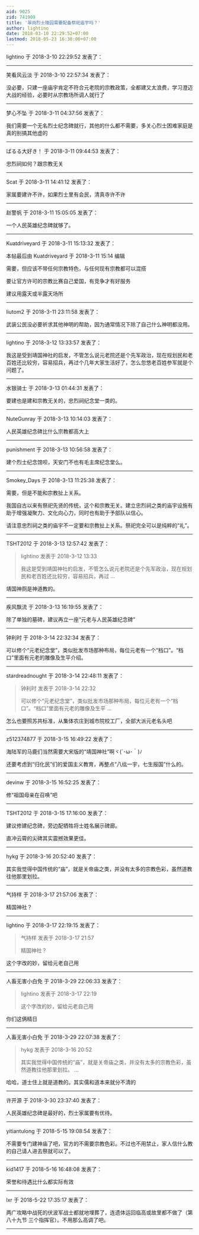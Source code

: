 ```yaml
---
aid: 9025
zid: 741909
title: '翠岗烈士陵园需要配备祭祀庙宇吗？'
author: lightino
date: 2018-03-10 22:29:52+07:00
lastmod: 2018-05-23 16:38:00+07:00
---
```


lightino 于 2018-3-10 22:29:52 发表了：



---------

笑看风云淡 于 2018-3-10 22:57:34 发表了：

没必要，只建一座庙宇肯定不符合元老院的宗教政策，全都建又太浪费，学习澄迈大战的经验，必要时从宗教场所调人就行了

---------

梦心不坠 于 2018-3-11 04:37:56 发表了：

我们需要一个无名烈士纪念碑就行，其他的什么都不需要，多关心烈士困难家庭是真的别搞其他虚的

---------

ぱるる大好き！ 于 2018-3-11 09:44:53 发表了：

忠烈祠如何？跟宗教无关

---------

Scat 于 2018-3-11 14:41:12 发表了：

家属要建许不许，如果烈士里有会民，清真寺许不许

---------

赵警帆 于 2018-3-11 15:05:05 发表了：

一个人民英雄纪念碑就够了。

---------

Kuatdriveyard 于 2018-3-11 15:13:32 发表了：

本帖最后由 Kuatdriveyard 于 2018-3-11 15:14 编辑 

需要，但应该不带任何宗教特色，与任何现有宗教都可以混搭

要让官方许可的宗教比赛自己爱国，有竞争才有好服务

建议用露天或半露天场所

---------

liutom2 于 2018-3-11 23:11:58 发表了：

武装公民没必要祈求其他神明的帮助，因为通常情况下除了自己什么神明都没用。

---------

lightino 于 2018-3-12 13:33:57 发表了：

我这是受到靖国神社的启发，不管怎么说元老院还是个先军政治，现在规划民和老百姓还比较穷，容易招兵，再过个几年大家生活好了，怎么忽悠老百姓参军就是个问题了。

---------

水银骑士 于 2018-3-13 01:44:31 发表了：

要建也是建和宗教无关的，忠烈祠纪念堂一类的。

---------

NuteGunray 于 2018-3-13 10:14:03 发表了：

人民英雄纪念碑比什么宗教都高大上

---------

punishment 于 2018-3-13 10:56:58 发表了：

建个烈士纪念馆呗，天安门不也有毛主席纪念堂么。

---------

Smokey_Days 于 2018-3-13 11:25:38 发表了：

需要，但是不能和宗教扯上关系。

我国自古以来有祭祀先贤的传统，这个和宗教无关。建立忠烈祠之类的庙宇设施有助于增强凝聚力、文化向心力，同时也有助于予部队以信心。

请注意忠烈祠之类的庙宇不一定要和宗教扯上关系。祭祀完全可以是纯粹的“礼”。

---------

TSHT2012 于 2018-3-13 12:57:42 发表了：

> lightino 发表于 2018-3-12 13:33
> 
> 我这是受到靖国神社的启发，不管怎么说元老院还是个先军政治，现在规划民和老百姓还比较穷，容易招兵，再过 ...



靖国神厕是神道教的。

---------

疾风飘流 于 2018-3-13 16:19:55 发表了：

除了单独的墓碑，建议再立一座“元老与人民英雄纪念碑”

---------

钟利时 于 2018-3-14 22:32:34 发表了：

可以修个“元老纪念堂”，类似批发市场那种布局，每位元老有一个“档口”。“档口”里面有元老的雕像及生平介绍。

---------

stardreadnought 于 2018-3-14 22:48:11 发表了：

> 钟利时 发表于 2018-3-14 22:32
> 
> 可以修个“元老纪念堂”，类似批发市场那种布局，每位元老有一个“档口”。“档口”里面有元老的雕像及生平 ...



怎么也要照苏共标准，从集体农庄到城市院校工厂，全部大派元老名头吧

---------

z512374877 于 2018-3-15 16:49:22 发表了：

海陆军的马鹿们当然需要大宋版的“靖国神社”啊ヾ(´･ω･｀)ﾉ

还要考虑到“归化民”们的爱国主义教育，再整点“八纮一宇，七生报国”什么的。

---------

devinw 于 2018-3-15 16:52:25 发表了：

修“祖国母亲在召唤”吧

---------

TSHT2012 于 2018-3-15 17:16:00 发表了：

建议修建纪念碑，旁边配牺牲将士姓名展示碑廊。

直冲云霄的尖碑其实震撼效果更佳。

---------

hykg 于 2018-3-16 20:52:40 发表了：

其实我觉得中国传统的“庙”，就是关帝庙之类，并没有太多的宗教色彩，虽然道教往他那里划拉。

---------

气持样 于 2018-3-17 21:57:06 发表了：

精国神社？

---------

lightino 于 2018-3-17 22:19:15 发表了：

> 气持样 发表于 2018-3-17 21:57
> 
> 精国神社？



这个字改的妙，留给元老自己用

---------

人畜无害小白免 于 2018-3-29 22:06:33 发表了：

> lightino 发表于 2018-3-17 22:19
> 
> 这个字改的妙，留给元老自己用



你们这俩精日

---------

人畜无害小白免 于 2018-3-29 22:07:38 发表了：

> hykg 发表于 2018-3-16 20:52
> 
> 其实我觉得中国传统的“庙”，就是关帝庙之类，并没有太多的宗教色彩，虽然道教往他那里划拉。 ...



哈哈，道士住上就是道教的。其实儒和道本来就分不清的

---------

许开源 于 2018-3-30 23:37:40 发表了：

人民英雄纪念碑是最好的，烈士家属要有优待。

---------

yitiantulong 于 2018-5-15 19:08:54 发表了：

不需要专门建神庙了吧，官方的不需要宗教色彩。不过也不用禁止，家人信什么教的自己请人进去祭就可以了。

---------

kid1417 于 2018-5-16 16:48:08 发表了：

荣誉和待遇比什么都实际有效

---------

lxr 于 2018-5-22 17:35:17 发表了：

两广攻略中战死的伏波军战士都就地埋葬了，连遗体运回临高或故里都不做了（第八十九节 三个指挥官）。不用那么高调了吧。

---------

